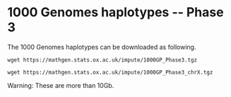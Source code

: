 1000 Genomes haplotypes -- Phase 3 
======



The 1000 Genomes haplotypes can be downloaded as following.

```
wget https://mathgen.stats.ox.ac.uk/impute/1000GP_Phase3.tgz

wget https://mathgen.stats.ox.ac.uk/impute/1000GP_Phase3_chrX.tgz
```

Warning: These are more than 10Gb.
